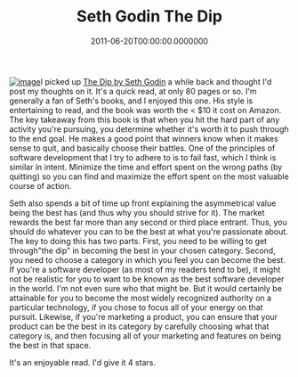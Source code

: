 ﻿---
title: Seth Godin The Dip
date: "2011-06-20T00:00:00.0000000"
featuredImage: /img/asus.jpg
---

[![image](/img/image_3_book.png "image")](http://t.co/T6Cw3Zz)I picked up [The Dip by Seth Godin](http://t.co/T6Cw3Zz) a while back and thought I'd post my thoughts on it. It's a quick read, at only 80 pages or so. I'm generally a fan of Seth's books, and I enjoyed this one. His style is entertaining to read, and the book was worth the < $10 it cost on Amazon. The key takeaway from this book is that when you hit the hard part of any activity you're pursuing, you determine whether it's worth it to push through to the end goal. He makes a good point that winners know when it makes sense to quit, and basically choose their battles. One of the principles of software development that I try to adhere to is to fail fast, which I think is similar in intent. Minimize the time and effort spent on the wrong paths (by quitting) so you can find and maximize the effort spent on the most valuable course of action.

Seth also spends a bit of time up front explaining the asymmetrical value being the best has (and thus why you should strive for it). The market rewards the best far more than any second or third place entrant. Thus, you should do whatever you can to be the best at what you're passionate about. The key to doing this has two parts. First, you need to be willing to get through"the dip" in becoming the best in your chosen category. Second, you need to choose a category in which you feel you can become the best. If you're a software developer (as most of my readers tend to be), it might not be realistic for you to want to be known as the best software developer in the world. I'm not even sure who that might be. But it would certainly be attainable for you to become the most widely recognized authority on a particular technology, if you chose to focus all of your energy on that pursuit. Likewise, if you're marketing a product, you can ensure that your product can be the best in its category by carefully choosing what that category is, and then focusing all of your marketing and features on being the best in that space.

It's an enjoyable read. I'd give it 4 stars.

